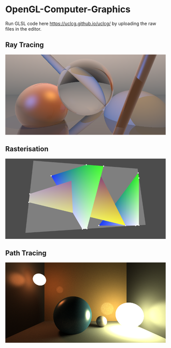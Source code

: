 # OpenGL-Computer-Graphics

Run GLSL code here https://uclcg.github.io/uclcg/ by uploading the raw files in the editor.

## Ray Tracing
![Ray Tracing](outputs/ray-tracing.png)

## Rasterisation
![Rasterisation](outputs/rasterisation.png)

## Path Tracing
![Path Tracing](outputs/path-tracing.png)
